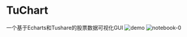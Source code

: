 TuChart
=================
一个基于Echarts和Tushare的股票数据可视化GUI
![demo](https://github.com/Seedarchangel/TuChart/tree/master/Example_Graphs/o7FfxD1s1g.gif?raw=true)
![notebook-0](https://github.com/chenjiandongx/pyecharts/blob/master/images/notebook-0.gif)
